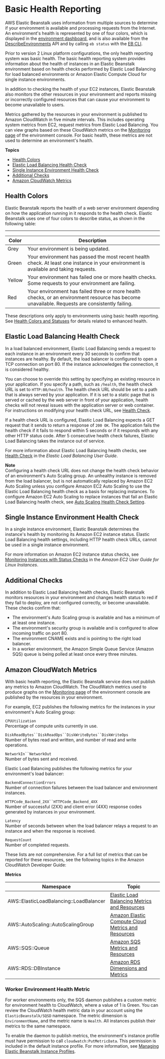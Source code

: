 # Basic Health Reporting<a name="using-features.healthstatus"></a>

AWS Elastic Beanstalk uses information from multiple sources to determine if your environment is available and processing requests from the Internet\. An environment's health is represented by one of four colors, which is displayed in the [environment dashboard](environments-console.md), and is also available from the [DescribeEnvironments](http://docs.aws.amazon.com/elasticbeanstalk/latest/api/API_DescribeEnvironments.html) API and by calling `eb status` with the [EB CLI](eb-cli3.md)\.

Prior to version 2 Linux platform configurations, the only health reporting system was basic health\. The basic health reporting system provides information about the health of instances in an Elastic Beanstalk environment based on health checks performed by Elastic Load Balancing for load balanced environments or Amazon Elastic Compute Cloud for single instance environments\.

In addition to checking the health of your EC2 instances, Elastic Beanstalk also monitors the other resources in your environment and reports missing or incorrectly configured resources that can cause your environment to become unavailable to users\.

Metrics gathered by the resources in your environment is published to Amazon CloudWatch in five minute intervals\. This includes operating system metrics from EC2, request metrics from Elastic Load Balancing\. You can view graphs based on these CloudWatch metrics on the [Monitoring page](environment-health-console.md) of the environment console\. For basic health, these metrics are not used to determine an environment's health\.

**Topics**
+ [Health Colors](#using-features.healthstatus.colors)
+ [Elastic Load Balancing Health Check](#using-features.healthstatus.understanding)
+ [Single Instance Environment Health Check](#monitoring-basic-healthcheck-singleinstance)
+ [Additional Checks](#monitoring-basic-additionalchecks)
+ [Amazon CloudWatch Metrics](#monitoring-basic-cloudwatch)

## Health Colors<a name="using-features.healthstatus.colors"></a>

Elastic Beanstalk reports the health of a web server environment depending on how the application running in it responds to the health check\. Elastic Beanstalk uses one of four colors to describe status, as shown in the following table:


****  

| Color | Description | 
| --- | --- | 
|  Grey  | Your environment is being updated\. | 
|  Green  |  Your environment has passed the most recent health check\. At least one instance in your environment is available and taking requests\.  | 
|  Yellow  |  Your environment has failed one or more health checks\. Some requests to your environment are failing\.  | 
|  Red  |  Your environment has failed three or more health checks, or an environment resource has become unavailable\. Requests are consistently failing\.  | 

These descriptions only apply to environments using basic health reporting\. See [Health Colors and Statuses](health-enhanced-status.md) for details related to enhanced health\.

## Elastic Load Balancing Health Check<a name="using-features.healthstatus.understanding"></a>

In a load balanced environment, Elastic Load Balancing sends a request to each instance in an environment every 30 seconds to confirm that instances are healthy\. By default, the load balancer is configured to open a TCP connection on port 80\. If the instance acknowledges the connection, it is considered healthy\.

You can choose to override this setting by specifying an existing resource in your application\. If you specify a path, such as `/health`, the health check URL is set to `HTTP:80/health`\. The health check URL should be set to a path that is always served by your application\. If it is set to a static page that is served or cached by the web server in front of your application, health checks will not reveal issues with the application server or web container\. For instructions on modifying your health check URL, see [Health Check](environments-cfg-clb.md#using-features.managing.elb.healthchecks)\.

If a health check URL is configured, Elastic Load Balancing expects a GET request that it sends to return a response of `200 OK`\. The application fails the health check if it fails to respond within 5 seconds or if it responds with any other HTTP status code\. After 5 consecutive health check failures, Elastic Load Balancing takes the instance out of service\. 

For more information about Elastic Load Balancing health checks, see [Health Check](http://docs.aws.amazon.com/elasticloadbalancing/latest/userguide/TerminologyandKeyConcepts.html#healthcheck) in the *Elastic Load Balancing User Guide*\.

**Note**  
Configuring a health check URL does not change the health check behavior of an environment's Auto Scaling group\. An unhealthy instance is removed from the load balancer, but is not automatically replaced by Amazon EC2 Auto Scaling unless you configure Amazon EC2 Auto Scaling to use the Elastic Load Balancing health check as a basis for replacing instances\. To configure Amazon EC2 Auto Scaling to replace instances that fail an Elastic Load Balancing health check, see [Auto Scaling Health Check Setting](environmentconfig-autoscaling-healthchecktype.md)\.

## Single Instance Environment Health Check<a name="monitoring-basic-healthcheck-singleinstance"></a>

In a single instance environment, Elastic Beanstalk determines the instance's health by monitoring its Amazon EC2 instance status\. Elastic Load Balancing health settings, including HTTP health check URLs, cannot be used in a single instance environment\.

For more information on Amazon EC2 instance status checks, see [Monitoring Instances with Status Checks](http://docs.aws.amazon.com/AWSEC2/latest/UserGuide/monitoring-system-instance-status-check.html) in the *Amazon EC2 User Guide for Linux Instances*\. 

## Additional Checks<a name="monitoring-basic-additionalchecks"></a>

In addition to Elastic Load Balancing health checks, Elastic Beanstalk monitors resources in your environment and changes health status to red if they fail to deploy, are not configured correctly, or become unavailable\. These checks confirm that:
+ The environment's Auto Scaling group is available and has a minimum of at least one instance\.
+ The environment's security group is available and is configured to allow incoming traffic on port 80\.
+ The environment CNAME exists and is pointing to the right load balancer\.
+ In a worker environment, the Amazon Simple Queue Service \(Amazon SQS\) queue is being polled at least once every three minutes\.

## Amazon CloudWatch Metrics<a name="monitoring-basic-cloudwatch"></a>

With basic health reporting, the Elastic Beanstalk service does not publish any metrics to Amazon CloudWatch\. The CloudWatch metrics used to produce graphs on the [Monitoring page](environment-health-console.md) of the environment console are published by the resources in your environment\.

For example, EC2 publishes the following metrics for the instances in your environment's Auto Scaling group:

`CPUUtilization`  
Percentage of compute units currently in use\.

`DiskReadBytes``DiskReadOps``DiskWriteBytes``DiskWriteOps`  
Number of bytes read and written, and number of read and write operations\.

`NetworkIn``NetworkOut`  
Number of bytes sent and received\.

Elastic Load Balancing publishes the following metrics for your environment's load balancer:

`BackendConnectionErrors`  
Number of connection failures between the load balancer and environment instances\.

`HTTPCode_Backend_2XX``HTTPCode_Backend_4XX`  
Number of successful \(2XX\) and client error \(4XX\) response codes generated by instances in your environment\.

`Latency`  
Number of seconds between when the load balancer relays a request to an instance and when the response is received\.

`RequestCount`  
Number of completed requests\.

These lists are not comprehensive\. For a full list of metrics that can be reported for these resources, see the following topics in the Amazon CloudWatch Developer Guide:


**Metrics**  

| Namespace | Topic | 
| --- | --- | 
| AWS::ElasticLoadBalancing::LoadBalancer | [Elastic Load Balancing Metrics and Resources](http://docs.aws.amazon.com/AmazonCloudWatch/latest/DeveloperGuide/elb-metricscollected.html) | 
| AWS::AutoScaling::AutoScalingGroup | [Amazon Elastic Compute Cloud Metrics and Resources](http://docs.aws.amazon.com/AmazonCloudWatch/latest/DeveloperGuide/ec2-metricscollected.html) | 
| AWS::SQS::Queue | [Amazon SQS Metrics and Resources](http://docs.aws.amazon.com/AmazonCloudWatch/latest/DeveloperGuide/sqs-metricscollected.html) | 
| AWS::RDS::DBInstance | [Amazon RDS Dimensions and Metrics](http://docs.aws.amazon.com/AmazonCloudWatch/latest/DeveloperGuide/rds-metricscollected.html) | 

### Worker Environment Health Metric<a name="w3ab1c25b9c21c18"></a>

For worker environments only, the SQS daemon publishes a custom metric for environment health to CloudWatch, where a value of 1 is Green\. You can review the CloudWatch health metric data in your account using the `ElasticBeanstalk/SQSD` namespace\. The metric dimension is `EnvironmentName`, and the metric name is `Health`\. All instances publish their metrics to the same namespace\.

To enable the daemon to publish metrics, the environment's instance profile must have permission to call `cloudwatch:PutMetricData`\. This permission is included in the default instance profile\. For more information, see [Managing Elastic Beanstalk Instance Profiles](iam-instanceprofile.md)\. 